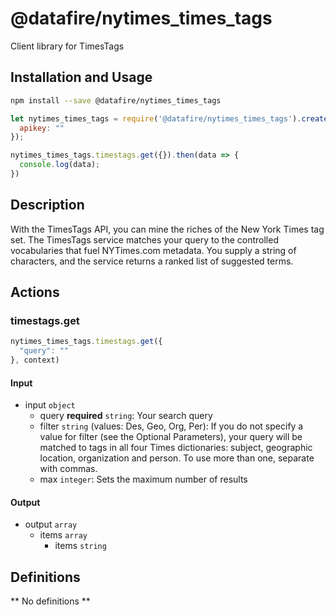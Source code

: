 # @datafire/nytimes_times_tags

Client library for TimesTags

## Installation and Usage
```bash
npm install --save @datafire/nytimes_times_tags
```
```js
let nytimes_times_tags = require('@datafire/nytimes_times_tags').create({
  apikey: ""
});

nytimes_times_tags.timestags.get({}).then(data => {
  console.log(data);
})
```

## Description

With the TimesTags API, you can mine the riches of the New York Times tag set. The TimesTags service matches your query to the controlled vocabularies that fuel NYTimes.com metadata. You supply a string of characters, and the service returns a ranked list of suggested terms.

## Actions

### timestags.get



```js
nytimes_times_tags.timestags.get({
  "query": ""
}, context)
```

#### Input
* input `object`
  * query **required** `string`: Your search query
  * filter `string` (values: Des, Geo, Org, Per): If you do not specify a value for filter (see the Optional Parameters), your query will be matched to tags in all four Times dictionaries: subject, geographic location, organization and person. To use more than one, separate with commas.
  * max `integer`: Sets the maximum number of results

#### Output
* output `array`
  * items `array`
    * items `string`



## Definitions

** No definitions **
